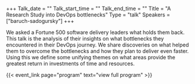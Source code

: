 +++
Talk_date = ""
Talk_start_time = ""
Talk_end_time = ""
Title = "A Research Study into DevOps bottlenecks"
Type = "talk"
Speakers = ["baruch-sadogursky"]
+++

We asked a Fortune 500 software delivery leaders what holds them back. This talk is the analysis of their insights on what bottlenecks they encountered in their DevOps journey. We share discoveries on what helped them to overcome the bottlenecks and how they plan to deliver even faster. Using this we define some unifying themes on what areas provide the greatest return in investments of time and resources.

{{< event_link page="program" text="view full program" >}}
